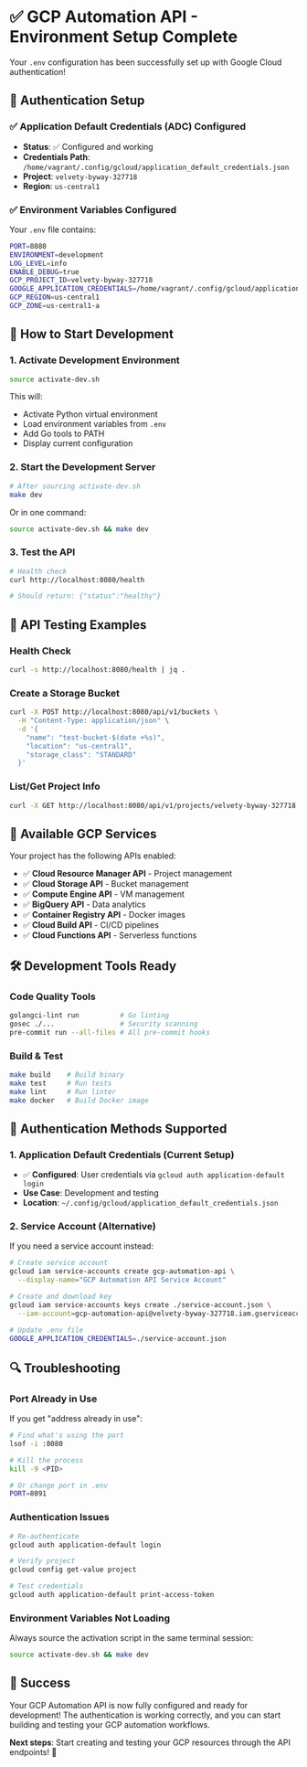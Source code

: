 # ✅ GCP Automation API - Environment Setup Complete

Your `.env` configuration has been successfully set up with Google Cloud authentication!

## 🔐 Authentication Setup

### ✅ Application Default Credentials (ADC) Configured

- **Status**: ✅ Configured and working
- **Credentials Path**: `/home/vagrant/.config/gcloud/application_default_credentials.json`
- **Project**: `velvety-byway-327718`
- **Region**: `us-central1`

### ✅ Environment Variables Configured

Your `.env` file contains:

```bash
PORT=8080
ENVIRONMENT=development
LOG_LEVEL=info
ENABLE_DEBUG=true
GCP_PROJECT_ID=velvety-byway-327718
GOOGLE_APPLICATION_CREDENTIALS=/home/vagrant/.config/gcloud/application_default_credentials.json
GCP_REGION=us-central1
GCP_ZONE=us-central1-a
```

## 🚀 How to Start Development

### 1. **Activate Development Environment**

```bash
source activate-dev.sh
```

This will:

- Activate Python virtual environment
- Load environment variables from `.env`
- Add Go tools to PATH
- Display current configuration

### 2. **Start the Development Server**

```bash
# After sourcing activate-dev.sh
make dev
```

Or in one command:

```bash
source activate-dev.sh && make dev
```

### 3. **Test the API**

```bash
# Health check
curl http://localhost:8080/health

# Should return: {"status":"healthy"}
```

## 🧪 API Testing Examples

### **Health Check**

```bash
curl -s http://localhost:8080/health | jq .
```

### **Create a Storage Bucket**

```bash
curl -X POST http://localhost:8080/api/v1/buckets \
  -H "Content-Type: application/json" \
  -d '{
    "name": "test-bucket-$(date +%s)",
    "location": "us-central1",
    "storage_class": "STANDARD"
  }'
```

### **List/Get Project Info**

```bash
curl -X GET http://localhost:8080/api/v1/projects/velvety-byway-327718
```

## 🔧 Available GCP Services

Your project has the following APIs enabled:

- ✅ **Cloud Resource Manager API** - Project management
- ✅ **Cloud Storage API** - Bucket management
- ✅ **Compute Engine API** - VM management
- ✅ **BigQuery API** - Data analytics
- ✅ **Container Registry API** - Docker images
- ✅ **Cloud Build API** - CI/CD pipelines
- ✅ **Cloud Functions API** - Serverless functions

## 🛠️ Development Tools Ready

### **Code Quality Tools**

```bash
golangci-lint run          # Go linting
gosec ./...                # Security scanning
pre-commit run --all-files # All pre-commit hooks
```

### **Build & Test**

```bash
make build    # Build binary
make test     # Run tests
make lint     # Run linter
make docker   # Build Docker image
```

## 🔑 Authentication Methods Supported

### 1. **Application Default Credentials (Current Setup)**

- ✅ **Configured**: User credentials via `gcloud auth application-default login`
- **Use Case**: Development and testing
- **Location**: `~/.config/gcloud/application_default_credentials.json`

### 2. **Service Account (Alternative)**

If you need a service account instead:

```bash
# Create service account
gcloud iam service-accounts create gcp-automation-api \
  --display-name="GCP Automation API Service Account"

# Create and download key
gcloud iam service-accounts keys create ./service-account.json \
  --iam-account=gcp-automation-api@velvety-byway-327718.iam.gserviceaccount.com

# Update .env file
GOOGLE_APPLICATION_CREDENTIALS=./service-account.json
```

## 🔍 Troubleshooting

### **Port Already in Use**

If you get "address already in use":

```bash
# Find what's using the port
lsof -i :8080

# Kill the process
kill -9 <PID>

# Or change port in .env
PORT=8091
```

### **Authentication Issues**

```bash
# Re-authenticate
gcloud auth application-default login

# Verify project
gcloud config get-value project

# Test credentials
gcloud auth application-default print-access-token
```

### **Environment Variables Not Loading**

Always source the activation script in the same terminal session:

```bash
source activate-dev.sh && make dev
```

## 🎉 Success

Your GCP Automation API is now fully configured and ready for development! The authentication is
working correctly, and you can start building and testing your GCP automation workflows.

**Next steps**: Start creating and testing your GCP resources through the API endpoints! 🚀
